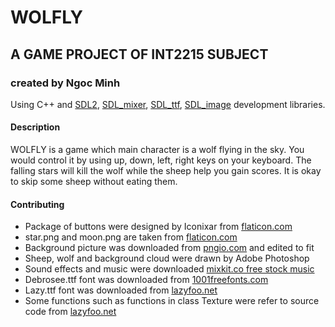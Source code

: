 # WOLFLY
## A GAME PROJECT OF INT2215 SUBJECT
### created by Ngoc Minh
Using C++ and [SDL2](https://www.libsdl.org/), [SDL_mixer](https://www.libsdl.org/projects/SDL_mixer/), [SDL_ttf](https://www.libsdl.org/projects/SDL_ttf/), [SDL_image](https://www.libsdl.org/projects/SDL_image/) development libraries.

#### Description
WOLFLY is a game which main character is a wolf flying in the sky. You would control it by using up, down, left, right keys on your keyboard. The falling stars will kill the wolf while the sheep help you gain scores. It is okay to skip some sheep without eating them.

#### Contributing
* Package of buttons were designed by Iconixar from [flaticon.com](https://www.flaticon.com/)
* star.png and moon.png are taken from [flaticon.com](https://www.flaticon.com/)
* Background picture was downloaded from [pngio.com](https://pngio.com/png) and edited to fit
* Sheep, wolf and background cloud were drawn by Adobe Photoshop
* Sound effects and music were downloaded [mixkit.co free stock music](https://mixkit.co/)
* Debrosee.ttf font was downloaded from [1001freefonts.com](https://www.1001freefonts.com/)
* Lazy.ttf font was downloaded from [lazyfoo.net](https://lazyfoo.net/tutorials/SDL/16_true_type_fonts/index.php)  
* Some functions such as functions in class Texture were refer to source code from [lazyfoo.net](https://lazyfoo.net/tutorials/SDL/index.php)
